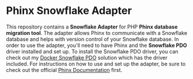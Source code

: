 # Phinx Snowflake Adapter

This repository contains a **Snowflake Adapter** for PHP **Phinx database migration tool**. The adapter allows Phinx to communicate with a Snowflake database and helps with version control of your Snowflake database. In order to use the adapter, you'll need to have Phinx and the **Snowflake PDO** driver installed and set up. To install the Snowflake PDO driver, you can check out my [Docker Snowflake PDO](https://github.com/szabacsik/docker-apache-php-xdebug-snowflake-pdo) solution which has the driver included. For instructions on how to use and set up the adapter, be sure to check out the official [Phinx Documentation](https://book.cakephp.org/phinx/0/en/configuration.html#supported-adapters) first.
